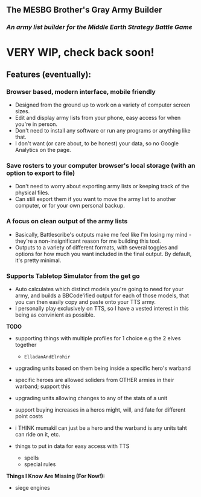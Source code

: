 ## The MESBG Brother's Gray Army Builder

### _An army list builder for the Middle Earth Strategy Battle Game_

# **VERY WIP, check back soon!**

## Features (eventually):

### **Browser based, modern interface, mobile friendly**

- Designed from the ground up to work on a variety of computer screen sizes.
- Edit and display army lists from your phone, easy access for when you're in person.
- Don't need to install any software or run any programs or anything like that.
- I don't want (or care about, to be honest) your data, so no Google Analytics on the page.

### **Save rosters to your computer browser's local storage (with an option to export to file)**

- Don't need to worry about exporting army lists or keeping track of the physical files.
- Can still export them if you want to move the army list to another computer, or for your own personal backup.

### **A focus on clean output of the army lists**

- Basically, Battlescribe's outputs make me feel like I'm losing my mind - they're a non-insignificant reason for me building this tool.
- Outputs to a variety of different formats, with several toggles and options for how much you want included in the final output. By default, it's pretty minimal.

### **Supports Tabletop Simulator from the get go**

- Auto calculates which distinct models you're going to need for your army, and builds a BBCode'ified output for each of those models, that you can then easily copy and paste onto your TTS army.
- I personally play exclusively on TTS, so I have a vested interest in this being as convinient as possible.

**TODO**

- supporting things with multiple profiles for 1 choice e.g the 2 elves together

  - `ElladanAndElrohir`

- upgrading units based on them being inside a specific hero's warband

- specific heroes are allowed soliders from OTHER armies in their warband; support this

- upgrading units allowing changes to any of the stats of a unit

- support buying increases in a heros might, will, and fate for different point costs

- i THINK mumakil can just be a hero and the warband is any units taht can ride on it, etc.

- things to put in data for easy access with TTS
  - spells
  - special rules

**Things I Know Are Missing (For Now!):**

- siege engines
